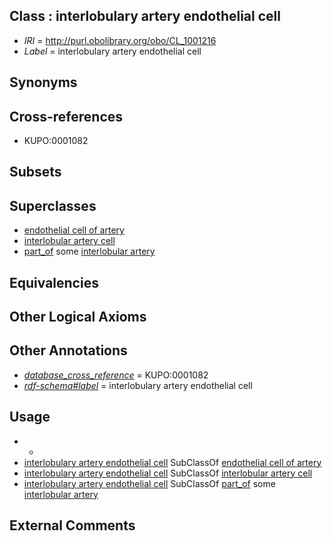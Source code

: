 
## Class : interlobulary artery endothelial cell

 * *IRI* = http://purl.obolibrary.org/obo/CL_1001216
 * *Label* = interlobulary artery endothelial cell

## Synonyms


## Cross-references

 * KUPO:0001082

## Subsets


## Superclasses

 * [endothelial cell of artery](../../CL/13/CL_1000413.md)
 * [interlobular artery cell](../../CL/38/CL_1001138.md)
 * [part_of](../../BFO/50/BFO_0000050.md) some [interlobular artery](../../UBERON/23/UBERON_0004723.md)

## Equivalencies


## Other Logical Axioms


## Other Annotations

 * *[database_cross_reference](../../ef/oboInOwl#hasDbXref.md)* = KUPO:0001082
 * *[rdf-schema#label](../../el/rdf-schema#label.md)* = interlobulary artery endothelial cell

## Usage

 * -
 * [interlobulary artery endothelial cell](../../CL/16/CL_1001216.md) SubClassOf [endothelial cell of artery](../../CL/13/CL_1000413.md)
 * [interlobulary artery endothelial cell](../../CL/16/CL_1001216.md) SubClassOf [interlobular artery cell](../../CL/38/CL_1001138.md)
 * [interlobulary artery endothelial cell](../../CL/16/CL_1001216.md) SubClassOf [part_of](../../BFO/50/BFO_0000050.md) some [interlobular artery](../../UBERON/23/UBERON_0004723.md)

## External Comments

